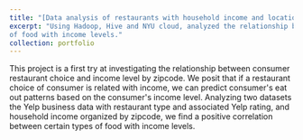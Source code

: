 ```yaml
---
title: "[Data analysis of restaurants with household income and location](https://github.com/hjcho7311/Realtime-and-Big-Data-Analytics)"
excerpt: "Using Hadoop, Hive and NYU cloud, analyzed the relationship between consumer restaurant choice and income level by zip code.<br/><br/>This project is a first try at investigating the relationship between consumer restaurant choice and income level by zipcode. We posit that if a restaurant choice of consumer is related with income, we can predict consumer's eat out patterns based on the consumer's income level. Analyzing two datasets the Yelp business data with restaurant type and associated Yelp rating, and household income organized by zipcode, we find a positive correlation between certain types
of food with income levels."
collection: portfolio
---
```


This project is a first try at investigating the relationship between consumer restaurant choice and income level by zipcode. We posit that if a restaurant choice of consumer is related with income, we can predict consumer's eat out patterns based on the consumer's income level. Analyzing two datasets the Yelp business data with restaurant type and associated Yelp rating, and household income organized by zipcode, we find a positive correlation between certain types
of food with income levels.

